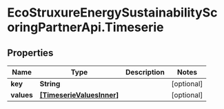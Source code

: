 # EcoStruxureEnergySustainabilityScoringPartnerApi.Timeserie

## Properties

Name | Type | Description | Notes
------------ | ------------- | ------------- | -------------
**key** | **String** |  | [optional] 
**values** | [**[TimeserieValuesInner]**](TimeserieValuesInner.md) |  | [optional] 


